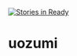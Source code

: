 [![Stories in Ready](https://badge.waffle.io/tanaka51/uozumi.png?label=ready&title=Ready)](https://waffle.io/tanaka51/uozumi)
# uozumi
